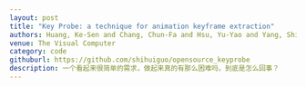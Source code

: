 ```yaml
---
layout: post
title: "Key Probe: a technique for animation keyframe extraction"
authors: Huang, Ke-Sen and Chang, Chun-Fa and Hsu, Yu-Yao and Yang, Shi-Nine
venue: The Visual Computer
category: code
githuburl: https://github.com/shihuiguo/opensource_keyprobe
description: 一个看起来很简单的需求，做起来真的有那么困难吗，到底是怎么回事？
---
```




